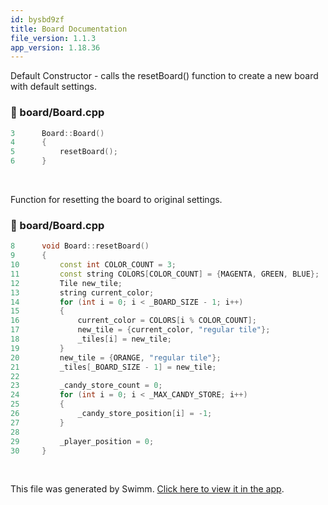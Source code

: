 ```yaml
---
id: bysbd9zf
title: Board Documentation
file_version: 1.1.3
app_version: 1.18.36
---
```


Default Constructor - calls the resetBoard() function to create a new board with default settings.
<!-- NOTE-swimm-snippet: the lines below link your snippet to Swimm -->
### 📄 board/Board.cpp
```c++
3      Board::Board()
4      {
5          resetBoard();
6      }
```

<br/>

Function for resetting the board to original settings.
<!-- NOTE-swimm-snippet: the lines below link your snippet to Swimm -->
### 📄 board/Board.cpp
```c++
8      void Board::resetBoard()
9      {
10         const int COLOR_COUNT = 3;
11         const string COLORS[COLOR_COUNT] = {MAGENTA, GREEN, BLUE};
12         Tile new_tile;
13         string current_color;
14         for (int i = 0; i < _BOARD_SIZE - 1; i++)
15         {
16             current_color = COLORS[i % COLOR_COUNT];
17             new_tile = {current_color, "regular tile"};
18             _tiles[i] = new_tile;
19         }
20         new_tile = {ORANGE, "regular tile"};
21         _tiles[_BOARD_SIZE - 1] = new_tile;
22     
23         _candy_store_count = 0;
24         for (int i = 0; i < _MAX_CANDY_STORE; i++)
25         {
26             _candy_store_position[i] = -1;
27         }
28     
29         _player_position = 0;
30     }
```

<br/>

This file was generated by Swimm. [Click here to view it in the app](https://app.swimm.io/repos/Z2l0aHViJTNBJTNBQ2FuZHlMYW5kJTNBJTNBZGFycGl0b3RvcnBpdG8=/docs/bysbd9zf).
